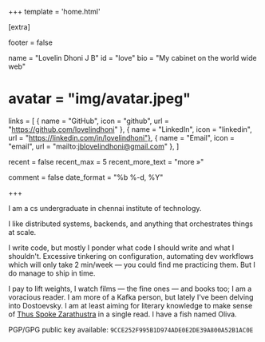 +++
template = 'home.html'

[extra]

footer = false

name = "Lovelin Dhoni J B"
id = "love"
bio = "My cabinet on the world wide web"
# avatar = "img/avatar.jpeg"
links = [
  { name = "GitHub", icon = "github", url = "https://github.com/lovelindhoni" },
  { name = "LinkedIn", icon = "linkedin", url = "https://linkedin.com/in/lovelindhoni"},
  { name = "Email", icon = "email", url = "mailto:jblovelindhoni@gmail.com" },
]

recent = false
recent_max = 5
recent_more_text = "more »"

comment = false
date_format = "%b %-d, %Y"

+++

I am a cs undergraduate in chennai institute of technology.

I like distributed systems, backends, and anything that orchestrates things at scale.

I write code, but mostly I ponder what code I should write and what I shouldn't. Excessive tinkering on configuration, automating dev workflows which will only take 2 min/week — you could find me practicing them. But I do manage to ship in time.

I pay to lift weights, I watch films — the fine ones — and books too; I am a voracious reader. I am more of a Kafka person, but lately I've been delving into Dostoevsky. I am at least aiming for literary knowledge to make sense of [Thus Spoke Zarathustra](https://www.goodreads.com/book/show/51893.Thus_Spoke_Zarathustra) in a single read.
I have a fish named Oliva.

<!-- Achievements that are close to my heart, -->
<!---->
<!-- - Winning bronze in the 100m dash in 6th grade. That was euphoric ngl. -->
<!-- - Scoring 97% in the final year examination of high school. -->
<!-- - Winning the Smart India Hackathon 2024 Edition. -->

PGP/GPG public key available: `9CCE252F995B1D974ADE0E2DE39A800A52B1AC0E`
